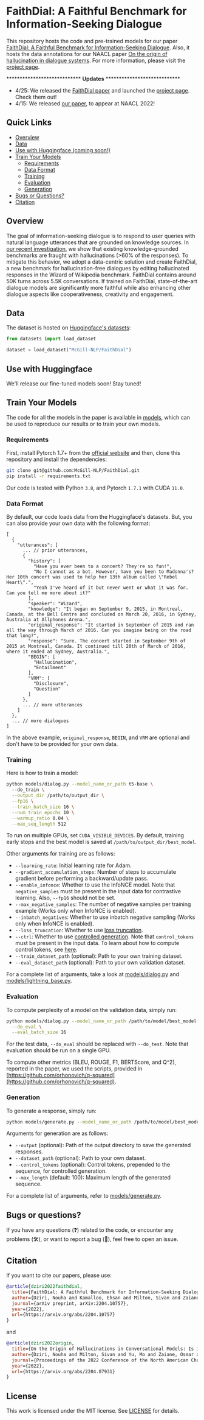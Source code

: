 # FaithDial: A Faithful Benchmark for Information-Seeking Dialogue

This repository hosts the code and pre-trained models for our paper [FaithDial: A Faithful Benchmark for Information-Seeking Dialogue](https://arxiv.org/pdf/2204.10757.pdf).
Also, it hosts the data annotations for our NAACL paper [On the origin of hallucination in dialogue systems](https://arxiv.org/pdf/2204.07931.pdf).
For more information, please visit the [project page](https://mcgill-nlp.github.io/FaithDial/).

<!-- Thanks for your interest in our repo! -->
<!-- We were inspired by SimCSE to organize this repo! 🖖 -->

**************************** **Updates** ****************************
* 4/25: We released the [FaithDial paper](https://arxiv.org/abs/2204.10757) and launched the [project page](https://mcgill-nlp.github.io/FaithDial/). Check them out!
* 4/15: We released [our paper](https://arxiv.org/abs/2204.07931), to appear at NAACL 2022!

## Quick Links

  - [Overview](#overview)
  - [Data](#data)
  - [Use with Huggingface (coming soon!)](#use-with-huggingface)
  - [Train Your Models](#train-your-models)
    - [Requirements](#requirements)
    - [Data Format](#data-format)
    - [Training](#training)
    - [Evaluation](#evaluation)
    - [Generation](#generation)
  - [Bugs or Questions?](#bugs-or-questions)
  - [Citation](#citation)


## Overview
The goal of information-seeking dialogue is to respond to user queries with natural language utterances that are grounded on knowledge sources. In [our recent investigation](https://arxiv.org/pdf/2204.07931.pdf), we show that existing knowledge-grounded benchmarks are fraught with hallucinations (>60% of the responses). To mitigate this behavior, we adopt a data-centric solution and create FaithDial, a new benchmark for hallucination-free dialogues by editing hallucinated responses in the Wizard of Wikipedia benchmark. FaithDial contains around 50K turns across 5.5K conversations. If trained on FaithDial, state-of-the-art dialogue models are significantly more faithful while also enhancing other dialogue aspects like cooperativeness, creativity and engagement.

## Data
The dataset is hosted on [Huggingface's datasets](https://github.com/huggingface/datasets):

```python
from datasets import load_dataset

dataset = load_dataset("McGill-NLP/FaithDial")
```

## Use with Huggingface
We'll release our fine-tuned models soon! Stay tuned!

## Train Your Models
The code for all the models in the paper is available in [models](models/), which can be used to reproduce our results or to train your own models.

### Requirements
First, install Pytorch 1.7+ from the [official website](https://pytorch.org) and then, clone this repository and install the dependencies:

```bash
git clone git@github.com:McGill-NLP/FaithDial.git
pip install -r requirements.txt
```

Our code is tested with Python `3.8`, and Pytorch `1.7.1` with CUDA `11.0`.

### Data Format
By default, our code loads data from the Huggingface's datasets. But, you can also provide your own data with the following format:

```text
[
  {
    "utterances": [
      ... // prior utterances, 
      {
        "history": [
          "Have you ever been to a concert? They're so fun!",
          "No I cannot as a bot. However, have you been to Madonna's? Her 10th concert was used to help her 13th album called \"Rebel Heart\".",
          "Yeah I've heard of it but never went or what it was for. Can you tell me more about it?"
        ],
        "speaker": "Wizard",
        "knowledge": "It began on September 9, 2015, in Montreal, Canada, at the Bell Centre and concluded on March 20, 2016, in Sydney, Australia at Allphones Arena.",
        "original_response": "It started in September of 2015 and ran all the way through March of 2016. Can you imagine being on the road that long?",
        "response": "Sure. The concert started in September 9th of 2015 at Montreal, Canada. It continued till 20th of March of 2016, where it ended at Sydney, Australia.",
        "BEGIN": [
          "Hallucination",
          "Entailment"
        ],
        "VRM": [
          "Disclosure",
          "Question"
        ]
      }, 
      ... // more utterances
    ]
  }, 
  ... // more dialogues
]
```
In the above example, `original_response`, `BEGIN`, and `VRM` are optional and don't have to be provided for your own data.

### Training
Here is how to train a model:

```bash
python models/dialog.py --model_name_or_path t5-base \ 
  --do_train \
  --output_dir /path/to/output_dir \
  --fp16 \
  --train_batch_size 16 \
  --num_train_epochs 10 \
  --warmup_ratio 0.04 \
  --max_seq_length 512
```

To run on multiple GPUs, set `CUDA_VISIBLE_DEVICES`. By default, training early stops and the best model is saved at `/path/to/output_dir/best_model`.

Other arguments for training are as follows:
- `--learning_rate`: Initial learning rate for Adam.
- `--gradient_accumulation_steps`: Number of steps to accumulate gradient before performing a backward/update pass.
- `--enable_infonce`: Whether to use the InfoNCE model. Note that `negative_samples` must be present in the input data for contrastive learning. Also, `--fp16` should not be set.
- `--max_negative_samples`: The number of negative samples per training example (Works only when InfoNCE is enabled).
- `--inbatch_negatives`: Whether to use inbatch negative sampling (Works only when InfoNCE is enabled).
- `--loss_truncation`: Whether to use [loss truncation](https://aclanthology.org/2020.acl-main.66/).
- `--ctrl`: Whether to use [controlled generation](https://aclanthology.org/2021.acl-long.58/). Note that `control_tokens` must be present in the input data. To learn about how to compute control tokens, see [here](models/ctrl/). 
- `--train_dataset_path` (optional): Path to your own training dataset.
- `--eval_dataset_path` (optional): Path to your own validation dataset.

For a complete list of arguments, take a look at [models/dialog.py](models/dialog.py#L180) and [models/lightning_base.py](models/lightning_base.py#L268).


### Evaluation
To compute perplexity of a model on the validation data, simply run:

```bash
python models/dialog.py --model_name_or_path /path/to/model/best_model \
  --do_eval \
  --eval_batch_size 16
```

For the test data, `--do_eval` should be replaced with `--do_test`.
Note that evaluation should be run on a single GPU.

To compute other metrics (BLEU, ROUGE, F1, BERTScore, and Q^2), reported in the paper, we used the scripts, provided in [https://github.com/orhonovich/q-squared](https://github.com/orhonovich/q-squared).

### Generation
To generate a response, simply run:

```bash
python models/generate.py --model_name_or_path /path/to/model/best_model --do_sample --top_p 0.6
```
Arguments for generation are as follows:
- `--output` (optional): Path of the output directory to save the generated responses.
- `--dataset_path` (optional): Path to your own dataset.
- `--control_tokens` (optional): Control tokens, prepended to the sequence, for controlled generation.
- `--max_length` (default: 100): Maximum length of the generated sequence.

For a complete list of arguments, refer to [models/generate.py](models/generate.py#L97).

## Bugs or questions?

If you have any questions (:question:) related to the code, or encounter any problems (:hammer_and_wrench:), or want to report a bug (:bug:), feel free to open an issue.

## Citation

If you want to cite our papers, please use:

```bibtex
@article{dziri2022faithdial,
  title={FaithDial: A Faithful Benchmark for Information-Seeking Dialogue},
  author={Dziri, Nouha and Kamalloo, Ehsan and Milton, Sivan and Zaiane, Osmar and Yu, Mo and Ponti, Edoardo and Reddy, Siva},
  journal={arXiv preprint, arXiv:2204.10757},
  year={2022},
  url={https://arxiv.org/abs/2204.10757}
}
```

and

```bibtex
@article{dziri2022origin,
  title={On the Origin of Hallucinations in Conversational Models: Is it the Datasets or the Models?},
  author={Dziri, Nouha and Milton, Sivan and Yu, Mo and Zaiane, Osmar and Reddy, Siva},
  journal={Proceedings of the 2022 Conference of the North American Chapter of the Association for Computational Linguistics (NAACL)},
  year={2022},
  url={https://arxiv.org/abs/2204.07931}
}
```

## License

This work is licensed under the MIT license. See [LICENSE](LICENSE) for details.
